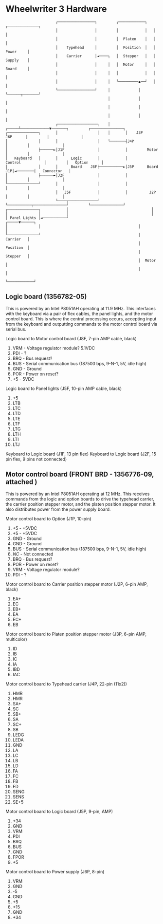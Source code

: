# Wheelwriter 3 Hardware

                           ┌─────────────────┐         ┌────────────┐   ┌──────────────┐
                           │                 │         │            │   │              │
                           │                 │         │  Platen    │   │              │
                           │    Typehead     │         │  Position  │   │    Power     │
                           │    Carrier      │◄────┐   │  Stepper   │   │    Supply    │
                           │                 │     │   │  Motor     │   │    Board     │
                           │                 │     │   │            │   │              │
                           │                 │     │   └─────────▲──┘   │              │
                           └─────────────────┘     │             │      └──────┬───────┘
                                                   │             │             │
                                                   │             │             │
                                                   │             │             │
                           ┌──────────────────┐    │       ┌─────┴─────────────▼───────┐         ┌───────────────┐
    ┌──────────────┐       │                  │    │       │    J3P           J6P      │         │               │
    │              │       │                  │    └───────┤J4P                        │         │               │
    │              ├──────►│J1F               │            │         Motor             │         │               │
    │   Keyboard   │       │      Logic       │            │         Control           │         │   Option      │
    │              │       │      Board    J8F├───────────►│J5P      Board          J1P│◄────────┤   Connector   │
    │              ├──────►│J2F               │            │                           │         │               │
    └──────────────┘       │                  │            │                           │         │               │
                           │   J5F            │            │          J2P              │         │               │
                           └────┬─────────────┘            └───────────┬───────────────┘         └───────────────┘
    ┌──────────────┐            │                                      │
    │              │            │                                      │
    │ Panel Lights │◄───────────┘                                ┌─────▼──────┐
    │              │                                             │            │
    └──────────────┘                                             │  Carrier   │
                                                                 │  Position  │
                                                                 │  Stepper   │
                                                                 │  Motor     │
                                                                 │            │
                                                                 └────────────┘

## Logic board (1356782-05)
This is powered by an Intel P8051AH operating at 11.9 MHz. This interfaces with 
the keyboard via a pair of flex cables, the panel lights, and the motor control 
board. This is where the central processing occurs, accepting input from the 
keyboard and outputting commands to the motor control board via serial bus.

Logic board to Motor control board (J8F, 7-pin AMP cable, black)
1. VRM - Voltage regulator module? 5.1VDC
2. PDI - ?
3. BRQ - Bus request?
4. BUS - Serial communication bus (187500 bps, 9-N-1, 5V, idle high)
5. GND - Ground
6. POR - Power on reset?
7. +5  - 5VDC

Logic board to Panel lights (J5F, 10-pin AMP cable, black)
1. +5
2. LTB
3. LTC
4. LTD
5. LTE
6. LTF
7. LTG
8. LTH
9. LTI
10. LTJ

Keyboard to Logic board (J1F, 13 pin flex)
Keyboard to Logic board (J2F, 15 pin flex, 9 pins not connected)

## Motor control board (FRONT BRD - 1356776-09, attached )
This is powered by an Intel P8051AH operating at 12 MHz. This receives commands 
from the logic and option boards to drive the typehead carrier, the carrier 
position stepper motor, and the platen position stepper motor. It also 
distributes power from the power supply board.

Motor control board to Option (J1P, 10-pin)
1. +5  - +5VDC
2. +5  - +5VDC
3. GND - Ground
4. GND - Ground
5. BUS - Serial communication bus (187500 bps, 9-N-1, 5V, idle high)
6. *NC* - Not connected 
7. BRQ - Bus request?
8. POR - Power on reset?
9. VRM - Voltage regulator module? 
10. PDI - ?

Motor control board to Carrier position stepper motor (J2P, 6-pin AMP, black)
1. EA+
2. EC
3. EB+
4. EA
5. EC+
6. EB

Motor control board to Platen position stepper motor (J3P, 6-pin AMP, multicolor)
1. ID
2. IB
3. IC
4. IA
5. IBD
6. IAC

Motor control board to Typehead carrier (J4P, 22-pin (11x2))
1. HMR
2. HMR
3. SA+
4. SC
5. SB+
6. SA
7. SC+
8. SB
9. LEDG
10. LEDA
11. GND
12. LA
13. LC
14. LB
15. LD
16. FA
17. FC
18. FB
19. FD
20. SENG
21. SENS
22. SE+5

Motor control board to Logic board (J5P, 9-pin, AMP)
1. +34
2. GND
3. VRM
4. PDI
5. BRQ
6. BUS
7. GND
8. FPOR
9. +5

Motor control board to Power supply (J6P, 8-pin)
1. VRM
2. GND
3. -5
4. GND
5. +5
6. +15
7. GND
8. +34


